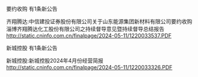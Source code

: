 要约收购 有1条新公告 

齐翔腾达:中信建投证券股份有限公司关于山东能源集团新材料有限公司要约收购淄博齐翔腾达化工股份有限公司之持续督导意见暨持续督导总结报告 http://static.cninfo.com.cn/finalpage/2024-05-11/1220033537.PDF 

新城控股 有1条新公告 

新城控股:新城控股2024年4月份经营简报 http://static.cninfo.com.cn/finalpage/2024-05-11/1220033326.PDF 

